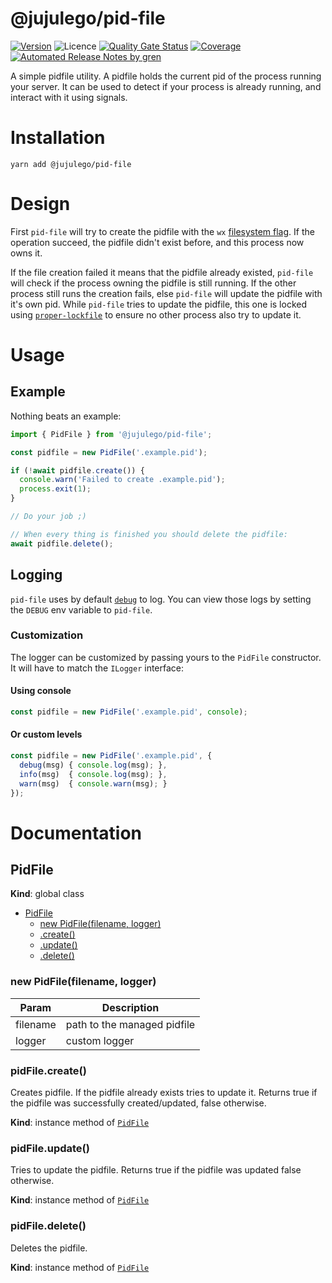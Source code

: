 # @jujulego/pid-file
[![Version](https://img.shields.io/npm/v/@jujulego/pid-file)](https://www.npmjs.com/package/@jujulego/pid-file)
![Licence](https://img.shields.io/github/license/jujulego/pid-file)
[![Quality Gate Status](https://sonarcloud.io/api/project_badges/measure?project=jujulego_pid-file&metric=alert_status)](https://sonarcloud.io/dashboard?id=jujulego_pid-file)
[![Coverage](https://sonarcloud.io/api/project_badges/measure?project=jujulego_pid-file&metric=coverage)](https://sonarcloud.io/dashboard?id=jujulego_pid-file)
[![Automated Release Notes by gren](https://img.shields.io/badge/%F0%9F%A4%96-release%20notes-00B2EE.svg)](https://github-tools.github.io/github-release-notes/)

A simple pidfile utility. A pidfile holds the current pid of the process running your server.
It can be used to detect if your process is already running, and interact with it using signals.

# Installation
```shell
yarn add @jujulego/pid-file
```

# Design
First `pid-file` will try to create the pidfile with the `wx` [filesystem flag](https://nodejs.org/docs/latest-v14.x/api/fs.html#fs_file_system_flags).
If the operation succeed, the pidfile didn't exist before, and this process now owns it.

If the file creation failed it means that the pidfile already existed, `pid-file` will check if the process owning the pidfile is still running.
If the other process still runs the creation fails, else `pid-file` will update the pidfile with it's own pid.
While `pid-file` tries to update the pidfile, this one is locked using [`proper-lockfile`](https://www.npmjs.com/package/proper-lockfile)
to ensure no other process also try to update it.

# Usage
## Example
Nothing beats an example:
```typescript
import { PidFile } from '@jujulego/pid-file';

const pidfile = new PidFile('.example.pid');

if (!await pidfile.create()) {
  console.warn('Failed to create .example.pid');
  process.exit(1);
}

// Do your job ;)

// When every thing is finished you should delete the pidfile:
await pidfile.delete();
```

## Logging
`pid-file` uses by default [`debug`](https://www.npmjs.com/package/debug) to log.
You can view those logs by setting the `DEBUG` env variable to `pid-file`.

### Customization
The logger can be customized by passing yours to the `PidFile` constructor. It will have to match the `ILogger` interface:

#### Using console
```typescript
const pidfile = new PidFile('.example.pid', console);
```

#### Or custom levels
```typescript
const pidfile = new PidFile('.example.pid', {
  debug(msg) { console.log(msg); },
  info(msg)  { console.log(msg); },
  warn(msg)  { console.warn(msg); }
});
```

# Documentation
<a name="PidFile"></a>

## PidFile
**Kind**: global class  

* [PidFile](#PidFile)
    * [new PidFile(filename, logger)](#new_PidFile_new)
    * [.create()](#PidFile+create)
    * [.update()](#PidFile+update)
    * [.delete()](#PidFile+delete)

<a name="new_PidFile_new"></a>

### new PidFile(filename, logger)

| Param | Description |
| --- | --- |
| filename | path to the managed pidfile |
| logger | custom logger |

<a name="PidFile+create"></a>

### pidFile.create()
Creates pidfile. If the pidfile already exists tries to update it.
Returns true if the pidfile was successfully created/updated, false otherwise.

**Kind**: instance method of [<code>PidFile</code>](#PidFile)  
<a name="PidFile+update"></a>

### pidFile.update()
Tries to update the pidfile.
Returns true if the pidfile was updated false otherwise.

**Kind**: instance method of [<code>PidFile</code>](#PidFile)  
<a name="PidFile+delete"></a>

### pidFile.delete()
Deletes the pidfile.

**Kind**: instance method of [<code>PidFile</code>](#PidFile)  

